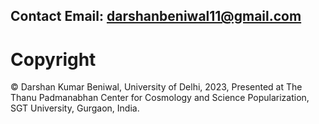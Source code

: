  ## Contact Email: darshanbeniwal11@gmail.com
 # Copyright  
 © Darshan Kumar Beniwal, University of Delhi, 2023, Presented at The Thanu Padmanabhan Center for Cosmology and Science Popularization, SGT University, Gurgaon, India.
 
